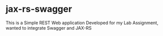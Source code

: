 # jax-rs-swagger

This is a Simple REST Web application Developed for my Lab Assignment, wanted to integrate Swagger and JAX-RS
